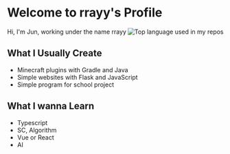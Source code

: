 # Welcome to rrayy's Profile
<img align="right" src="https://github-readme-stats.vercel.app/api/top-langs/?username=rrayy-25809&layout=compact&hide_title=1&card_width=300" alt="Top language used in my repos"/>

Hi, I'm Jun, working under the name rrayy

## What I Usually Create

- Minecraft plugins with Gradle and Java
- Simple websites with Flask and JavaScript
- Simple program for school project

## What I wanna Learn

- Typescript
- SC, Algorithm
- Vue or React
- AI
